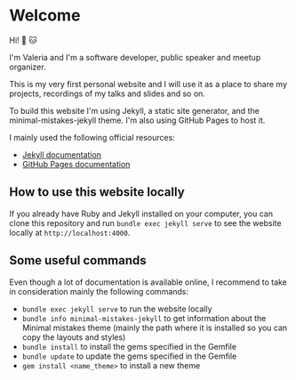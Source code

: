 # Welcome

Hi! :seedling: :cat:

I'm Valeria and I'm a software developer, public speaker and meetup organizer.

This is my very first personal website and I will use it as a place to share my projects, recordings of my talks and slides and so on.

To build this website I'm using Jekyll, a static site generator, and the minimal-mistakes-jekyll theme. I'm also using GitHub Pages to host it.

I mainly used the following official resources:

- [Jekyll documentation](https://jekyllrb.com/docs/)
- [GitHub Pages documentation](https://docs.github.com/en/pages)

## How to use this website locally

If you already have Ruby and Jekyll installed on your computer, you can clone this repository and run `bundle exec jekyll serve` to see the website locally at `http://localhost:4000`.

## Some useful commands

Even though a lot of documentation is available online, I recommend to take in consideration mainly the following commands:

- `bundle exec jekyll serve` to run the website locally
- `bundle info minimal-mistakes-jekyll` to get information about the Minimal mistakes theme (mainly the path where it is installed so you can copy the layouts and styles)
- `bundle install` to install the gems specified in the Gemfile
- `bundle update` to update the gems specified in the Gemfile
- `gem install <name_theme>` to install a new theme
